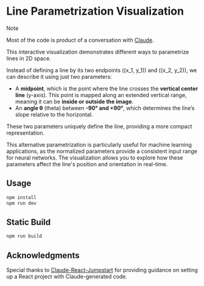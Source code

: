 # Line Parametrization Visualization

> [!NOTE]
> Most of the code is product of a conversation with [Claude](https://claude.ai).

This interactive visualization demonstrates different ways to parametrize lines in 2D space.

Instead of defining a line by its two endpoints \((x_1, y_1)\) and \((x_2, y_2)\), we can describe it using just two parameters:

- A **midpoint**, which is the point where the line crosses the **vertical center line** (y-axis). This point is mapped along an extended vertical range, meaning it can be **inside or outside the image**.
- An **angle θ** (theta) between **-90° and +90°**, which determines the line’s slope relative to the horizontal.

These two parameters uniquely define the line, providing a more compact representation.

This alternative parametrization is particularly useful for machine learning applications, as the normalized parameters provide a consistent input range for neural networks. The visualization allows you to explore how these parameters affect the line's position and orientation in real-time.

## Usage

```bash
npm install
npm run dev
```

## Static Build

```bash
npm run build
```

## Acknowledgments

Special thanks to [Claude-React-Jumpstart](https://github.com/Bklieger/Claude-React-Jumpstart) for providing guidance on setting up a React project with Claude-generated code.





